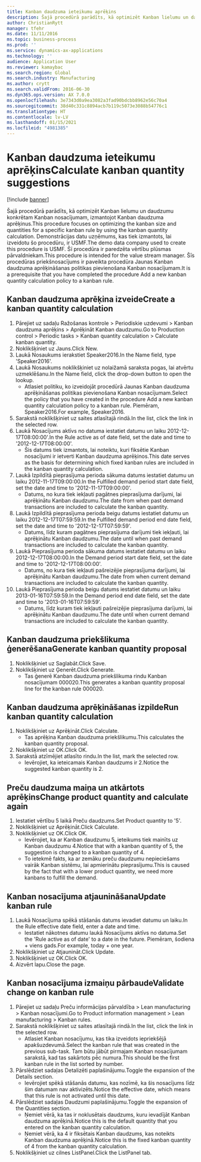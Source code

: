 ```yaml
---
title: Kanban daudzuma ieteikumu aprēķins
description: Šajā procedūrā parādīts, kā optimizēt Kanban lielumu un daudzumu konkrētam Kanban nosacījumam, izmantojot Kanban daudzuma aprēķinus.
author: ChristianRytt
manager: tfehr
ms.date: 11/11/2016
ms.topic: business-process
ms.prod: ''
ms.service: dynamics-ax-applications
ms.technology: ''
audience: Application User
ms.reviewer: kamaybac
ms.search.region: Global
ms.search.industry: Manufacturing
ms.author: crytt
ms.search.validFrom: 2016-06-30
ms.dyn365.ops.version: AX 7.0.0
ms.openlocfilehash: 3e7343d0a9ea3082a3fad90bdcbb8962e56c70a4
ms.sourcegitcommit: 38d40c331c8894acb7b119c5073e3088b54776c1
ms.translationtype: HT
ms.contentlocale: lv-LV
ms.lasthandoff: 01/15/2021
ms.locfileid: "4981385"
---
```

# <a name="calculate-kanban-quantity-suggestions"></a><span data-ttu-id="0870c-103">Kanban daudzuma ieteikumu aprēķins</span><span class="sxs-lookup"><span data-stu-id="0870c-103">Calculate kanban quantity suggestions</span></span>

[!include [banner](../../includes/banner.md)]

<span data-ttu-id="0870c-104">Šajā procedūrā parādīts, kā optimizēt Kanban lielumu un daudzumu konkrētam Kanban nosacījumam, izmantojot Kanban daudzuma aprēķinus.</span><span class="sxs-lookup"><span data-stu-id="0870c-104">This procedure focuses on optimizing the kanban size and quantities for a specific kanban rule by using the kanban quantity calculation.</span></span> <span data-ttu-id="0870c-105">Demonstrācijas datu uzņēmums, kas tiek izmantots, lai izveidotu šo procedūru, ir USMF.</span><span class="sxs-lookup"><span data-stu-id="0870c-105">The demo data company used to create this procedure is USMF.</span></span> <span data-ttu-id="0870c-106">Šī procedūra ir paredzēta vērtību plūsmas pārvaldniekam.</span><span class="sxs-lookup"><span data-stu-id="0870c-106">This procedure is intended for the value stream manager.</span></span> <span data-ttu-id="0870c-107">Šīs procedūras priekšnosacījums ir paveikta procedūra Jaunas Kanban daudzuma aprēķināšanas politikas pievienošana Kanban nosacījumam.</span><span class="sxs-lookup"><span data-stu-id="0870c-107">It is a prerequisite that you have completed the procedure Add a new kanban quantity calculation policy to a kanban rule.</span></span>


## <a name="create-a-kanban-quantity-calculation"></a><span data-ttu-id="0870c-108">Kanban daudzuma aprēķina izveide</span><span class="sxs-lookup"><span data-stu-id="0870c-108">Create a kanban quantity calculation</span></span>
1. <span data-ttu-id="0870c-109">Pārejiet uz sadaļu Ražošanas kontrole > Periodiskie uzdevumi > Kanban daudzuma aprēķins > Aprēķināt Kanban daudzumu.</span><span class="sxs-lookup"><span data-stu-id="0870c-109">Go to Production control > Periodic tasks > Kanban quantity calculation > Calculate kanban quantity.</span></span>
2. <span data-ttu-id="0870c-110">Noklikšķiniet uz Jauns.</span><span class="sxs-lookup"><span data-stu-id="0870c-110">Click New.</span></span>
3. <span data-ttu-id="0870c-111">Laukā Nosaukums ierakstiet Speaker2016.</span><span class="sxs-lookup"><span data-stu-id="0870c-111">In the Name field, type 'Speaker2016'.</span></span>
4. <span data-ttu-id="0870c-112">Laukā Nosaukums noklikšķiniet uz nolaižamā saraksta pogas, lai atvērtu uzmeklēšanu.</span><span class="sxs-lookup"><span data-stu-id="0870c-112">In the Name field, click the drop-down button to open the lookup.</span></span>
    * <span data-ttu-id="0870c-113">Atlasiet politiku, ko izveidojāt procedūrā Jaunas Kanban daudzuma aprēķināšanas politikas pievienošana Kanban nosacījumam.</span><span class="sxs-lookup"><span data-stu-id="0870c-113">Select the policy that you have created in the procedure Add a new kanban quantity calculation policy to a kanban rule.</span></span> <span data-ttu-id="0870c-114">Piemēram, Speaker2016.</span><span class="sxs-lookup"><span data-stu-id="0870c-114">For example, Speaker2016.</span></span>  
5. <span data-ttu-id="0870c-115">Sarakstā noklikšķiniet uz saites atlasītajā rindā.</span><span class="sxs-lookup"><span data-stu-id="0870c-115">In the list, click the link in the selected row.</span></span>
6. <span data-ttu-id="0870c-116">Laukā Nosacījums aktīvs no datuma iestatiet datumu un laiku 2012-12-17T08:00:00'.</span><span class="sxs-lookup"><span data-stu-id="0870c-116">In the Rule active as of date field, set the date and time to '2012-12-17T08:00:00'.</span></span>
    * <span data-ttu-id="0870c-117">Šis datums tiek izmantots, lai noteiktu, kuri fiksētie Kanban nosacījumi ir ietverti Kanban daudzuma aprēķinos.</span><span class="sxs-lookup"><span data-stu-id="0870c-117">This date serves as the basis for determining which fixed kanban rules are included in the kanban quantity calculation.</span></span>  
7. <span data-ttu-id="0870c-118">Laukā Izpildītā pieprasījuma perioda sākuma datums iestatiet datumu un laiku 2012-11-17T09:00:00.</span><span class="sxs-lookup"><span data-stu-id="0870c-118">In the Fulfilled demand period start date field, set the date and time to '2012-11-17T09:00:00'.</span></span>
    * <span data-ttu-id="0870c-119">Datums, no kura tiek iekļauti pagātnes pieprasījuma darījumi, lai aprēķinātu Kanban daudzumu.</span><span class="sxs-lookup"><span data-stu-id="0870c-119">The date from when past demand transactions are included to calculate the kanban quantity.</span></span>  
8. <span data-ttu-id="0870c-120">Laukā Izpildītā pieprasījuma perioda beigu datums iestatiet datumu un laiku 2012-12-17T07:59:59.</span><span class="sxs-lookup"><span data-stu-id="0870c-120">In the Fulfilled demand period end date field, set the date and time to '2012-12-17T07:59:59'.</span></span>
    * <span data-ttu-id="0870c-121">Datums, līdz kuram pagātnes pieprasījuma darījumi tiek iekļauti, lai aprēķinātu Kanban daudzumu.</span><span class="sxs-lookup"><span data-stu-id="0870c-121">The date until when past demand transactions are included to calculate the kanban quantity.</span></span>  
9. <span data-ttu-id="0870c-122">Laukā Pieprasījuma perioda sākuma datums iestatiet datumu un laiku 2012-12-17T08:00:00.</span><span class="sxs-lookup"><span data-stu-id="0870c-122">In the Demand period start date field, set the date and time to '2012-12-17T08:00:00'.</span></span>
    * <span data-ttu-id="0870c-123">Datums, no kura tiek iekļauti pašreizējie pieprasījuma darījumi, lai aprēķinātu Kanban daudzumu.</span><span class="sxs-lookup"><span data-stu-id="0870c-123">The date from when current demand transactions are included to calculate the kanban quantity.</span></span>  
10. <span data-ttu-id="0870c-124">Laukā Pieprasījuma perioda beigu datums iestatiet datumu un laiku 2013-01-16T07:59:59.</span><span class="sxs-lookup"><span data-stu-id="0870c-124">In the Demand period end date field, set the date and time to '2013-01-16T07:59:59'.</span></span>
    * <span data-ttu-id="0870c-125">Datums, līdz kuram tiek iekļauti pašreizējie pieprasījuma darījumi, lai aprēķinātu Kanban daudzumu.</span><span class="sxs-lookup"><span data-stu-id="0870c-125">The date until when current demand transactions are included to calculate the kanban quantity.</span></span>  

## <a name="generate-kanban-quantity-proposal"></a><span data-ttu-id="0870c-126">Kanban daudzuma priekšlikuma ģenerēšana</span><span class="sxs-lookup"><span data-stu-id="0870c-126">Generate kanban quantity proposal</span></span>
1. <span data-ttu-id="0870c-127">Noklikšķiniet uz Saglabāt.</span><span class="sxs-lookup"><span data-stu-id="0870c-127">Click Save.</span></span>
2. <span data-ttu-id="0870c-128">Noklikšķiniet uz Ģenerēt.</span><span class="sxs-lookup"><span data-stu-id="0870c-128">Click Generate.</span></span>
    * <span data-ttu-id="0870c-129">Tas ģenerē Kanban daudzuma priekšlikuma rindu Kanban nosacījumam 000020.</span><span class="sxs-lookup"><span data-stu-id="0870c-129">This generates a kanban quantity proposal line for the kanban rule 000020.</span></span>  

## <a name="run-kanban-quantity-calculation"></a><span data-ttu-id="0870c-130">Kanban daudzuma aprēķināšanas izpilde</span><span class="sxs-lookup"><span data-stu-id="0870c-130">Run kanban quantity calculation</span></span>
1. <span data-ttu-id="0870c-131">Noklikšķiniet uz Aprēķināt.</span><span class="sxs-lookup"><span data-stu-id="0870c-131">Click Calculate.</span></span>
    * <span data-ttu-id="0870c-132">Tas aprēķina Kanban daudzuma priekšlikumu.</span><span class="sxs-lookup"><span data-stu-id="0870c-132">This calculates the kanban quantity proposal.</span></span>  
2. <span data-ttu-id="0870c-133">Noklikšķiniet uz OK.</span><span class="sxs-lookup"><span data-stu-id="0870c-133">Click OK.</span></span>
3. <span data-ttu-id="0870c-134">Sarakstā atzīmējiet atlasīto rindu.</span><span class="sxs-lookup"><span data-stu-id="0870c-134">In the list, mark the selected row.</span></span>
    * <span data-ttu-id="0870c-135">Ievērojiet, ka ieteicamais Kanban daudzums ir 2.</span><span class="sxs-lookup"><span data-stu-id="0870c-135">Notice the suggested kanban quantity is 2.</span></span>  

## <a name="change-product-quantity-and-calculate-again"></a><span data-ttu-id="0870c-136">Preču daudzuma maiņa un atkārtots aprēķins</span><span class="sxs-lookup"><span data-stu-id="0870c-136">Change product quantity and calculate again</span></span>
1. <span data-ttu-id="0870c-137">Iestatiet vērtību 5 laikā Preču daudzums.</span><span class="sxs-lookup"><span data-stu-id="0870c-137">Set Product quantity to '5'.</span></span>
2. <span data-ttu-id="0870c-138">Noklikšķiniet uz Aprēķināt.</span><span class="sxs-lookup"><span data-stu-id="0870c-138">Click Calculate.</span></span>
3. <span data-ttu-id="0870c-139">Noklikšķiniet uz OK.</span><span class="sxs-lookup"><span data-stu-id="0870c-139">Click OK.</span></span>
    * <span data-ttu-id="0870c-140">Ievērojiet, ka ar Kanban daudzumu 5, ieteikums tiek mainīts uz Kanban daudzumu 4.</span><span class="sxs-lookup"><span data-stu-id="0870c-140">Notice that with a kanban quantity of 5, the suggestion is changed to a kanban quantity of 4.</span></span>  
    * <span data-ttu-id="0870c-141">To ietekmē fakts, ka ar zemāku preču daudzumu nepieciešams vairāk Kanban sistēmu, lai apmierinātu pieprasījumu.</span><span class="sxs-lookup"><span data-stu-id="0870c-141">This is caused by the fact that with a lower product quantity, we need more kanbans to fulfill the demand.</span></span>  

## <a name="update-kanban-rule"></a><span data-ttu-id="0870c-142">Kanban nosacījuma atjaunināšana</span><span class="sxs-lookup"><span data-stu-id="0870c-142">Update kanban rule</span></span>
1. <span data-ttu-id="0870c-143">Laukā Nosacījuma spēkā stāšanās datums ievadiet datumu un laiku.</span><span class="sxs-lookup"><span data-stu-id="0870c-143">In the Rule effective date field, enter a date and time.</span></span>
    * <span data-ttu-id="0870c-144">Iestatiet nākotnes datumu laukā Nosacījums aktīvs no datuma.</span><span class="sxs-lookup"><span data-stu-id="0870c-144">Set the 'Rule active as of date' to a date in the future.</span></span> <span data-ttu-id="0870c-145">Piemēram, šodiena + viens gads.</span><span class="sxs-lookup"><span data-stu-id="0870c-145">For example, today + one year.</span></span>  
2. <span data-ttu-id="0870c-146">Noklikšķiniet uz Atjaunināt.</span><span class="sxs-lookup"><span data-stu-id="0870c-146">Click Update.</span></span>
3. <span data-ttu-id="0870c-147">Noklikšķiniet uz OK.</span><span class="sxs-lookup"><span data-stu-id="0870c-147">Click OK.</span></span>
4. <span data-ttu-id="0870c-148">Aizvērt lapu.</span><span class="sxs-lookup"><span data-stu-id="0870c-148">Close the page.</span></span>

## <a name="validate-change-on-kanban-rule"></a><span data-ttu-id="0870c-149">Kanban nosacījuma izmaiņu pārbaude</span><span class="sxs-lookup"><span data-stu-id="0870c-149">Validate change on kanban rule</span></span>
1. <span data-ttu-id="0870c-150">Pārejiet uz sadaļu Preču informācijas pārvaldība > Lean manufacturing > Kanban nosacījumi.</span><span class="sxs-lookup"><span data-stu-id="0870c-150">Go to Product information management > Lean manufacturing > Kanban rules.</span></span>
2. <span data-ttu-id="0870c-151">Sarakstā noklikšķiniet uz saites atlasītajā rindā.</span><span class="sxs-lookup"><span data-stu-id="0870c-151">In the list, click the link in the selected row.</span></span>
    * <span data-ttu-id="0870c-152">Atlasiet Kanban nosacījumu, kas tika izveidots iepriekšējā apakšuzdevumā.</span><span class="sxs-lookup"><span data-stu-id="0870c-152">Select the kanban rule that was created in the previous sub-task.</span></span> <span data-ttu-id="0870c-153">Tam būtu jābūt pirmajam Kanban nosacījumam sarakstā, kad tas sakārtots pēc numura.</span><span class="sxs-lookup"><span data-stu-id="0870c-153">This should be the first kanban rule in the list sorted by number.</span></span>  
3. <span data-ttu-id="0870c-154">Pārslēdziet sadaļas Detalizēti paplašinājumu.</span><span class="sxs-lookup"><span data-stu-id="0870c-154">Toggle the expansion of the Details section.</span></span>
    * <span data-ttu-id="0870c-155">Ievērojiet spēkā stāšanās datumu, kas nozīmē, ka šis nosacījums līdz šim datumam nav aktivizēts.</span><span class="sxs-lookup"><span data-stu-id="0870c-155">Notice the effective date, which means that this rule is not activated until this date.</span></span>  
4. <span data-ttu-id="0870c-156">Pārslēdziet sadaļas Daudzumi paplašinājumu.</span><span class="sxs-lookup"><span data-stu-id="0870c-156">Toggle the expansion of the Quantities section.</span></span>
    * <span data-ttu-id="0870c-157">Ņemiet vērā, ka tas ir noklusētais daudzums, kuru ievadījāt Kanban daudzuma aprēķinā.</span><span class="sxs-lookup"><span data-stu-id="0870c-157">Notice this is the default quantity that you entered on the kanban quantity calculation.</span></span>  
    * <span data-ttu-id="0870c-158">Ņemiet vērā, ka 4 ir fiksētais Kanban daudzums, kas noteikts Kanban daudzuma aprēķinā.</span><span class="sxs-lookup"><span data-stu-id="0870c-158">Notice this is the fixed kanban quantity of 4 from the kanban quantity calculation.</span></span>  
5. <span data-ttu-id="0870c-159">Noklikšķiniet uz cilnes ListPanel.</span><span class="sxs-lookup"><span data-stu-id="0870c-159">Click the ListPanel tab.</span></span>


